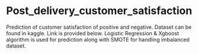 # Post_delivery_customer_satisfaction

Prediction of customer satisfaction of positive and negative.
Dataset can be found in kaggle. Link is provided below.
Logistic Regression & Xgboost algorithm is used for prediction along with SMOTE
for handling imbalanced dataset.
